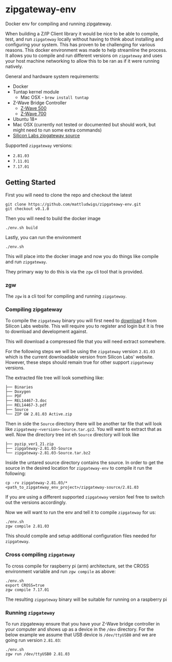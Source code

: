 # zipgateway-env

Docker env for compiling and running zipgateway.

When building a Z/IP Client library it would be nice to be able to compile,
test, and run `zipgateway` locally without having to think about installing
and configuring your system. This has proven to be challenging for
various reasons. This docker environment was made to help streamline the
process. It allows you to compile and run different versions on `zipgateway`
and uses your host machine networking to allow this to be ran as if it were
running natively.

General and hardware system requirements:
  * Docker
  * Tuntap kernel module
    * Mac OSX - `brew install tuntap`
  * Z-Wave Bridge Controller
    * [Z-Wave 500](https://www.digikey.com/products/en?mpart=ACC-UZB3-U-BRG&v=336)
    * [Z-Wave 700](https://www.digikey.com/product-detail/en/silicon-labs/SLUSB001A/336-5899-ND/9867108)
  * Ubuntu 18+
  * Mac OSX (currently not tested or documented but should work, but might need to run some extra commands)
  * [Silicon Labs zipgateway source](https://www.silabs.com/products/development-tools/software/z-wave/controller-sdk/z-ip-gateway-sdk)

Supported `zipgateway` versions:
  * `2.81.03`
  * `7.11.01`
  * `7.17.01`

## Getting Started

First you will need to clone the repo and checkout the latest

```
git clone https://github.com/mattludwigs/zipgateawy-env.git
git checkout v0.1.0
```

Then you will need to build the docker image

```
./env.sh build
```

Lastly, you can run the environment

```
./env.sh
```

This will place into the docker image and now you do things like compile and
run `zipgateway`.

They primary way to do this is via the `zgw` cli tool that is provided.


### zgw

The `zgw` is a cli tool for compiling and running `zipgateway`.

### Compiling zipgateway

To compile the `zipgateway` binary you will first need to [download](https://www.silabs.com/products/development-tools/software/z-wave/controller-sdk/z-ip-gateway-sdk)
it from Silicon Labs website. This will require you to register and login but
it is free to download and development against.

This will download a compressed file that you will need extract somewhere.

For the following steps we will be using the `zipgateway` version `2.81.03`
which is the current downloadable version from Silicon Labs' website. However,
these steps should remain true for other support `zipgateway` versions.

The extracted file tree will look something like:

```
├── Binaries
├── Doxygen
├── PDF
├── REL14467-3.doc
├── REL14467-3.pdf
├── Source
└── ZIP GW 2.81.03 Active.zip
```

Then in side the `Source` directory there will be another tar file that will
look like `zipgateway-<version>-Source.tar.gz2`. You will want to extract that
as well. Now the directory tree int eh `Source` directory will look like

```
├── pyzip_ver1_21.zip
├── zipgateway-2.81.03-Source
└── zipgateway-2.81.03-Source.tar.bz2
```

Inside the untared source directory contains the source. In order to get the
source in the desired location for `zipgateway-env` to compile it run the
following:

```
cp -rv zipgateway-2.81.03/* <path_to_zipgateway_env_project>/zipgateway-source/2.81.03
```

If you are using a different supported `zipgateway` version feel free to switch
out the versions accordingly.

Now we will want to run the env and tell it to compile `zipgateway` for us:

```
./env.sh
zgw compile 2.81.03
```

This should compile and setup additional configuration files needed for
`zipgateway`.

### Cross compiling `zipgateway`

To cross compile for raspberry pi (arm) architecture, set the CROSS environment
variable and run `zgw compile` as above:

```
./env.sh
export CROSS=true
zgw compile 7.17.01
```

The resulting `zipgateway` binary will be suitable for running on a raspberry pi

### Running `zipgateway`

To run zipgateway ensure that you have your Z-Wave bridge controller in your
computer and shows up as a device in the `/dev` directory. For the below
example we assume that USB device is `/dev/ttyUSB0` and we are going run
version `2.81.03`:

```
./env.sh
zgw run /dev/ttyUSB0 2.81.03
```
